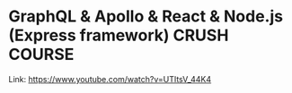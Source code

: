 # GraphQL & Apollo & React & Node.js (Express framework) CRUSH COURSE
Link: https://www.youtube.com/watch?v=UTItsV_44K4 